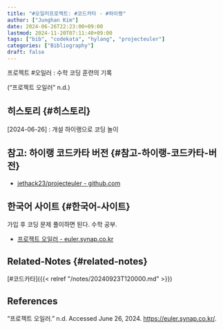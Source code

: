 ```yaml
---
title: "#오일러프로젝트: #코드카타 - #하이랭"
author: ["Junghan Kim"]
date: 2024-06-26T22:23:00+09:00
lastmod: 2024-11-20T07:11:40+09:00
tags: ["bib", "codekata", "hylang", "projecteuler"]
categories: ["Bibliography"]
draft: false
---
```


프로젝트 #오일러 : 수학 코딩 훈련의 기록

(“프로젝트 오일러” n.d.)


## 히스토리 {#히스토리}

[2024-06-26]
: 개설 하이랭으로 코딩 놀이


## 참고: 하이랭 코드카타 버전 {#참고-하이랭-코드카타-버전}

-   [jethack23/projecteuler - github.com](https://github.com/jethack23/projecteuler)


## 한국어 사이트 {#한국어-사이트}

가입 후 코딩 문제 풀이하면 된다. 수학 공부.

-   [프로젝트 오일러 - euler.synap.co.kr](https://euler.synap.co.kr/)


## Related-Notes {#related-notes}

[#코드카타]({{< relref "/notes/20240923T120000.md" >}})

## References

<style>.csl-entry{text-indent: -1.5em; margin-left: 1.5em;}</style><div class="csl-bib-body">
  <div class="csl-entry">“프로젝트 오일러.” n.d. Accessed June 26, 2024. <a href="https://euler.synap.co.kr/">https://euler.synap.co.kr/</a>.</div>
</div>
